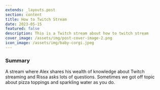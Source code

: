 ```yaml
---
extends: _layouts.post
section: content
title: How to Twitch Stream
date: 2023-05-15
featured: false
description: This is a Twitch stream about how to twitch stream
cover_image: /assets/img/post-cover-image-2.png
icon_image: /assets/img/baby-corgi.jpeg
---
```


<h3>Summary</h3>
A stream where Alex shares his wealth of knowledge about Twitch streaming and Rissa asks lots of questions. Sometimes we got off topic about pizza toppings and sparkling water as you do.
